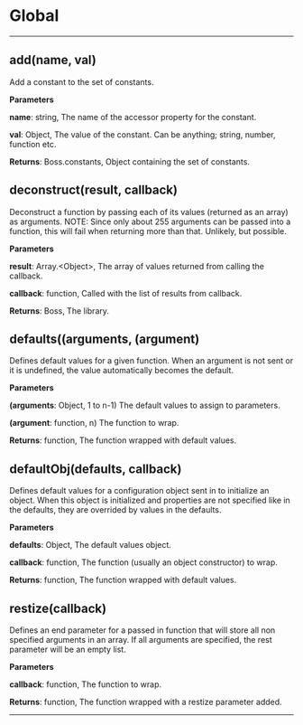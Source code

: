 Global
===





---

add(name, val) 
-----------------------------
Add a constant to the set of constants.

**Parameters**

**name**: string, The name of the accessor property for the constant.

**val**: Object, The value of the constant. Can be anything; string, number, function etc.

**Returns**: Boss.constants, Object containing the set of constants.

deconstruct(result, callback) 
-----------------------------
Deconstruct a function by passing each of its values (returned as an array) as arguments.
NOTE: Since only about 255 arguments can be passed into a function, this will fail when
      returning more than that. Unlikely, but possible.

**Parameters**

**result**: Array.&lt;Object&gt;, The array of values returned from calling the callback.

**callback**: function, Called with the list of results from callback.

**Returns**: Boss, The library.

defaults((arguments, (argument) 
-----------------------------
Defines default values for a given function. When an argument is not sent or it is undefined,
the value automatically becomes the default.

**Parameters**

**(arguments**: Object, 1 to n-1) The default values to assign to parameters.

**(argument**: function, n) The function to wrap.

**Returns**: function, The function wrapped with default values.

defaultObj(defaults, callback) 
-----------------------------
Defines default values for a configuration object sent in to initialize an object. When this
object is initialized and properties are not specified like in the defaults, they are
overrided by values in the defaults.

**Parameters**

**defaults**: Object, The default values object.

**callback**: function, The function (usually an object constructor) to wrap.

**Returns**: function, The function wrapped with default values.

restize(callback) 
-----------------------------
Defines an end parameter for a passed in function that will store all non specified arguments
in an array. If all arguments are specified, the rest parameter will be an empty list.

**Parameters**

**callback**: function, The function to wrap.

**Returns**: function, The function wrapped with a restize parameter added.


---








